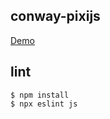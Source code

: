 ## conway-pixijs

[Demo](https://doccaico.github.io/conway-pixijs/)

## lint

```
$ npm install
$ npx eslint js
```
